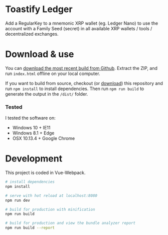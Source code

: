 # Toastify Ledger

Add a RegularKey to a mnemonic XRP wallet (eg. Ledger Nano) to use the account with a Family Seed (secret) in all available XRP wallets / tools / decentralized exchanges.

# Download & use

You can [download the most recent build from Github](https://github.com/WietseWind/toastify-ledger/releases). 
Extract the ZIP, and run `index.html` offline on your local computer.

If you want to build from source, checkout (or [download](https://github.com/WietseWind/toastify-ledger/archive/development.zip)) this repository and run `npm install` to install dependencies. Then run `npm run build` to generate the output in the `/dist/` folder.

### Tested

I tested the software on:

 - Windows 10 + IE11
 - Windows 8.1 + Edge
 - OSX 10.13.4 + Google Chrome

# Development

This project is coded in Vue-Webpack.

``` bash
# install dependencies
npm install

# serve with hot reload at localhost:8080
npm run dev

# build for production with minification
npm run build

# build for production and view the bundle analyzer report
npm run build --report
```
